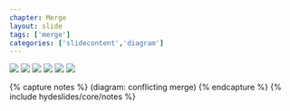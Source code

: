 ```yaml
---
chapter: Merge
layout: slide
tags: ['merge']
categories: ['slidecontent','diagram']
---
```


<div class="diagram-group">
	<img class="diagram" src="assets/diagrams/merge/fast-forward-01.png">
	<img class="diagram fragment" src="assets/diagrams/merge/fast-forward-02.png">
	<img class="diagram fragment" src="assets/diagrams/merge/fast-forward-03.png">
    <img class="diagram fragment" src="assets/diagrams/merge/fast-forward-04.png">
    <img class="diagram fragment" src="assets/diagrams/merge/fast-forward-05.png">
    <img class="diagram fragment" src="assets/diagrams/merge/fast-forward-06.png">
</div>

{% capture notes %}
(diagram: conflicting merge)
{% endcapture %}
{% include hydeslides/core/notes %}